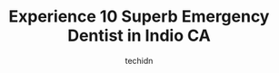 ---
layout: ampstory
image: https://i0.wp.com/www.depkes.org/wp-content/uploads/2023/06/emergency-dentist-0-in-indio-ca-1685833752.jpeg?resize=640,853
author: techidn
featured: false
description: Discover the impressive array of Emergency Dentist options in Indio CA, where you can find 10 of the largest Emergency Dentist establishments in the area. From renowned classics to hidden ge
title: Experience 10 Superb Emergency Dentist in Indio CA
cover:
   title: Experience 10 Superb Emergency Dentist in Indio CA
   subtitle: Rickpate
   background: https://www.depkes.org/wp-content/uploads/2023/06/emergency-dentist-0-in-indio-ca-1685833752.jpeg

pages: 
 - layout: thirds
   top: <h1>#1 Gentle Dental Indio</h1>
   bottom: "<p>I HIGHLY recommend this dental office. I came as a walk-in after reading their Google reviews. They are well deserving of a 5 star rating.The atmosphere is very warm and </p>"
   background: https://www.depkes.org/wp-content/uploads/2023/06/emergency-dentist-1-in-indio-ca-1685833752.jpeg
   backgroundblur: true
 - layout: thirds
   top: <h1>#2 EJ Dental</h1>
   bottom: "<p>Staff is very friendly, respectful and organized, staff always calls and text messages to remind me of my appointments. They have a program to help you do payments when y</p>"
   background: https://www.depkes.org/wp-content/uploads/2023/06/emergency-dentist-2-in-indio-ca-1685833753.jpeg
   cta:
      link: https://www.depkes.org/blog/experience-10-superb-emergency-dentist-in-indio-ca/
      text: Experience 10 Superb Emergency Dentist in Indio CA
 - layout: thirds
   top: <h1>#3 Bright Now! Dental & Orthodontics</h1>
   bottom: "<p>42250 Jackson St #102, Indio, CA 92203, United States</p>"
   background: https://www.depkes.org/wp-content/uploads/2023/06/emergency-dentist-3-in-indio-ca-1685833753.jpeg
   cta:
      link: https://www.depkes.org/blog/experience-10-superb-emergency-dentist-in-indio-ca/
      text: Experience 10 Superb Emergency Dentist in Indio CA
 - layout: thirds
   top: <h1>#4 Dental Del Valle</h1>
   bottom: "<p>46100 Rubidoux St c1, Indio, CA 92201, United States</p>"
   background: https://images.unsplash.com/photo-1614648718611-0635f29016cb?ixlib=rb-4.0.3&ixid=MnwxMjA3fDB8MHxwaG90by1wYWdlfHx8fGVufDB8fHx8&auto=format&fit=crop&w=640&h=853&q=80
   cta:
      link: https://www.depkes.org/blog/experience-10-superb-emergency-dentist-in-indio-ca/
      text: Experience 10 Superb Emergency Dentist in Indio CA
 - layout: thirds
   top: <h1>#5 Indio Modern Dentistry</h1>
   bottom: "<p>82151 Ave 42 Ste 110, Indio, CA 92203, United States</p>"
   background: https://images.unsplash.com/photo-1613843873231-1447db182f97?ixlib=rb-4.0.3&ixid=MnwxMjA3fDB8MHxwaG90by1wYWdlfHx8fGVufDB8fHx8&auto=format&fit=crop&w=640&h=853&q=80
   cta:
      link: https://www.depkes.org/blog/experience-10-superb-emergency-dentist-in-indio-ca/
      text: Experience 10 Superb Emergency Dentist in Indio CA
 - layout: thirds
   top: <h1>#6 Universal Dental Studio - Sehyung Jang D.D.S.</h1>
   bottom: "<p>81812 Dr Carreon Blvd STE B, Indio, CA 92201, United States</p>"
   background: https://images.unsplash.com/photo-1618005182384-a83a8bd57fbe?ixlib=rb-4.0.3&ixid=MnwxMjA3fDB8MHxwaG90by1wYWdlfHx8fGVufDB8fHx8&auto=format&fit=crop&w=640&h=853&q=80
   cta:
      link: https://www.depkes.org/blog/experience-10-superb-emergency-dentist-in-indio-ca/
      text: Experience 10 Superb Emergency Dentist in Indio CA
 - layout: thirds
   top: <h1>#7 L M Rojas Dental Corp</h1>
   bottom: "<p>44200 Monroe St, Indio, CA 92201, United States</p>"
   background: https://images.unsplash.com/photo-1620421680010-0766ff230392?ixlib=rb-4.0.3&ixid=MnwxMjA3fDB8MHxwaG90by1wYWdlfHx8fGVufDB8fHx8&auto=format&fit=crop&w=640&h=853&q=80
   cta:
      link: https://www.depkes.org/blog/experience-10-superb-emergency-dentist-in-indio-ca/
      text: Experience 10 Superb Emergency Dentist in Indio CA
 - layout: thirds
   middle: Continue reading...
   background: https://images.unsplash.com/photo-1510906594845-bc082582c8cc?ixlib=rb-4.0.3&ixid=MnwxMjA3fDB8MHxwaG90by1wYWdlfHx8fGVufDB8fHx8&auto=format&fit=crop&w=640&h=853&q=80
   cta:
      link: https://www.depkes.org/blog/experience-10-superb-emergency-dentist-in-indio-ca/
      text: Experience 10 Superb Emergency Dentist in Indio CA
      
---